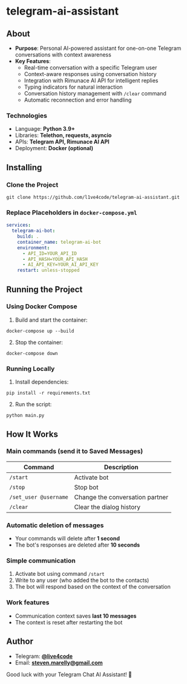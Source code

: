 # telegram-ai-assistant

## About

- **Purpose**: Personal AI-powered assistant for one-on-one Telegram conversations with context awareness
- **Key Features**:
  - Real-time conversation with a specific Telegram user
  - Context-aware responses using conversation history
  - Integration with Rimunace AI API for intelligent replies
  - Typing indicators for natural interaction
  - Conversation history management with `/clear` command
  - Automatic reconnection and error handling

### Technologies

* Language: **Python 3.9+**
* Libraries: **Telethon, requests, asyncio**
* APIs: **Telegram API, Rimunace AI API**
* Deployment: **Docker (optional)**

## Installing

### Clone the Project

```shell
git clone https://github.com/l1ve4code/telegram-ai-assistant.git
```

### Replace Placeholders in `docker-compose.yml`

```yaml
services:
  telegram-ai-bot:
    build: .
    container_name: telegram-ai-bot
    environment:
      - API_ID=YOUR_API_ID
      - API_HASH=YOUR_API_HASH
      - AI_API_KEY=YOUR_AI_API_KEY
    restart: unless-stopped
```

## Running the Project

### Using Docker Compose

1. Build and start the container:

```shell
docker-compose up --build
```

2. Stop the container:

```shell
docker-compose down
```

### Running Locally

1. Install dependencies:

```shell
pip install -r requirements.txt
```

2. Run the script:

```shell
python main.py
```

## How It Works

### Main commands (send it to **Saved Messages**)

| Command               | Description                     |
|-----------------------|---------------------------------|
| `/start`              | Activate bot                    |
| `/stop`               | Stop bot                        |
| `/set_user @username` | Change the conversation partner |
| `/clear`              | Clear the dialog history        |

### Automatic deletion of messages
- Your commands will delete after **1 second**
- The bot's responses are deleted after **10 seconds**

### Simple communication
1. Activate bot using command `/start`
2. Write to any user (who added the bot to the contacts)
3. The bot will respond based on the context of the conversation

### Work features
- Communication context saves **last 10 messages**
- The context is reset after restarting the bot

## Author

* Telegram: **[@live4code](https://t.me/live4code)**
* Email: **steven.marelly@gmail.com**

Good luck with your Telegram Chat AI Assistant! 🚀